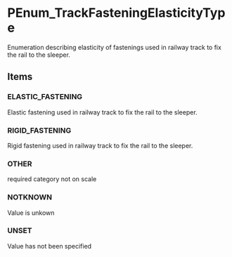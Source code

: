 # PEnum_TrackFasteningElasticityType

Enumeration describing elasticity of fastenings used in railway track to fix the rail to the sleeper.
<!-- end of short definition -->

## Items

### ELASTIC_FASTENING
Elastic fastening used in railway track to fix the rail to the sleeper.

### RIGID_FASTENING
Rigid fastening used in railway track to fix the rail to the sleeper.

### OTHER
required category not on scale

### NOTKNOWN
Value is unkown

### UNSET
Value has not been specified
